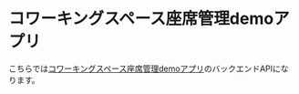 # コワーキングスペース座席管理demoアプリ
こちらでは[コワーキングスペース座席管理demoアプリ](https://github.com/gototakuma/seat_frt)のバックエンドAPIになります。
